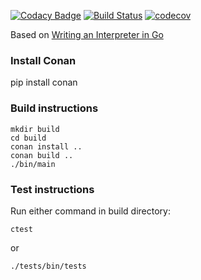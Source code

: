 
[![Codacy Badge](https://api.codacy.com/project/badge/Grade/5e75898ebe77454793a4419ac53ff82f)](https://app.codacy.com/app/KristonCosta/c-monkey?utm_source=github.com&utm_medium=referral&utm_content=KristonCosta/c-monkey&utm_campaign=Badge_Grade_Dashboard)
[![Build Status](https://travis-ci.org/KristonCosta/c-monkey.svg?branch=master)](https://travis-ci.org/KristonCosta/c-monkey)
[![codecov](https://codecov.io/gh/KristonCosta/c-monkey/branch/master/graph/badge.svg)](https://codecov.io/gh/KristonCosta/c-monkey)

Based on [Writing an Interpreter in Go](https://interpreterbook.com)

### Install Conan
pip install conan

### Build instructions 

```
mkdir build 
cd build 
conan install ..
conan build ..
./bin/main
```

### Test instructions 
Run either command in build directory:
```
ctest 
```
or 
```
./tests/bin/tests
```
